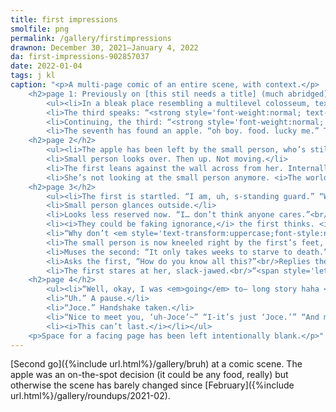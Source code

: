 ```yaml
---
title: first impressions
smolfile: png
permalink: /gallery/firstimpressions
drawnon: December 30, 2021–January 4, 2022
da: first-impressions-902857037
date: 2022-01-04
tags: j kl
caption: "<p>A multi-page comic of an entire scene, with context.</p>
	<h2>page 1: Previously on [this stil needs a title] (much abridged)</h2>
		<ul><li>In a bleak place resembling a multilevel colosseum, text reads “<strong style='font-weight:normal; text-transform:uppercase;'>Rise & shine, last one standing <u>wins</u>. Winner can go home, GLHF</strong>”</li>
		<li>The third speaks: “<strong style='font-weight:normal; text-transform:uppercase;'>K so, headcount.</strong> I would like <strong>everyone</strong> to answer bc I am <strong>good</strong> and <strong>important</strong>. / Talking to you too btw”: The first character, sitting in the corner of one cavern, thinking <i>Yeah right. I don’t answer to <strong>posers</strong>.</i></li>
		<li>Continuing, the third: “<strong style='font-weight:normal; text-transform:uppercase;'>OK fine be that way. HBU, small person.</strong>” (It’s the second, who the crowd proceeds to stare at.) “<strong style='font-weight:normal; text-transform:uppercase;'>Hello???</strong>” Dialogue continues but the panel cuts back to the first, who’s also noticed. “<strong style='font-weight:normal; text-transform:uppercase;'>God</strong> what are you people <strong style='font-weight:normal; text-transform:uppercase;'>deaf</strong>. <em style='text-transform:uppercase;'>Anyway—</em>”</li>
		<li>The seventh has found an apple. “oh boy. food. lucky me.” Then the first towers over them. “uhhh. may i help you”</li></ul>
	<h2>page 2</h2>
		<ul><li>The apple has been left by the small person, who’s still sitting in the corner; knees up, arms crossed, head down. From offscreen, upward: “Hey.”</li>
		<li>Small person looks over. Then up. Not moving.</li>
		<li>The first leans against the wall across from her. Internally monologuing: <i>That’s right. It’s all yours now.</i></li>
		<li>She’s not looking at the small person anymore. <i>The world is cruel. If we can protect ourselves, we can look out for the less fortunate. It’s the least we can do</i> Abrupt spoken interruption: “What are you doing?”</li></ul>
	<h2>page 3</h2>
		<ul><li>The first is startled. “I am, uh, s-standing guard.” “Why?” “In case someone tries t. to steal that.”</li>
		<li>Small person glances outside.</li>
		<li>Looks less reserved now. “I… don’t think anyone cares.”<br/>The first sits across from her, still wary, still stuttering: “That’s what you think. You never know.”</li>
		<li><i>They could be faking ignorance,</i> the first thinks. <i>Something could explode. Someone could snap—<em style='text-transform:uppercase;'>you</em> could snap. If you’re not careful, you could</i> and the letters turn to flicking static.</li>
		<li>“Why don’t <em style='text-transform:uppercase;font-style:normal;'>you</em> eat it?” asks the second, holding out the apple. Joce is, again, startled: “<strong style='text-transform:uppercase; font-weight:bold;'>Wait what no.</strong>”</li>
		<li>The small person is now kneeled right by the first’s feet, still holding the apple (but not like it’s precious); “What, you think it’s inedible?” Joce: “<strong style='text-transform:uppercase; font-weight:bold;'>I eat one granola bar a day.</strong> F-For breakfast.” Making zero eye contact. “That’s all I need.”</li>
		<li>Muses the second: “It only takes weeks to starve to death.” Joce tries to get a few words in: “Aren’t you a little <em>young</em> to—” Small person continues, unphased: “Well, give or take, but infection would probably kill first—”</li>
		<li>Asks the first, “How do you know all this?”<br/>Replies the small person, who looks like a bandaged street orphan: “Oh, I’m a med student.”</li>
		<li>The first stares at her, slack-jawed.<br/>“<span style='letter-spacing:.15em;'>Yeaaah</span>,” the girl says, “I get that a lot.”</li></ul>
	<h2>page 4</h2>
		<ul><li>“Well, okay, I was <em>going</em> to— long story haha <em>aaaaaaaanyway,</em>” and she interrupts the first’s stupor with an extended hand, “<strong style='text transform:uppercase; font-weight:normal;'>Hi</strong>, what’s your name?”</li>
		<li>“Uh.” A pause.</li>
		<li>“Joce.” Handshake taken.</li>
		<li>“Nice to meet you, ‘uh-Joce’~” “I-it’s just ‘Joce.’” “And mine’s Kay Lin—” declares the second, who has to take Joce’s hand with both of hers, “two-word first name, ’k?” Joce isn’t making eye contact. “…Mhm.”</li>
		<li><i>This can’t last.</i></li></ul>
	<p>Space for a facing page has been left intentionally blank.</p>"
---
```

[Second go]({%include url.html%}/gallery/bruh) at a comic scene. The apple was an on-the-spot decision (it could be any food, really) but otherwise the scene has barely changed since [February]({%include url.html%}/gallery/roundups/2021-02).